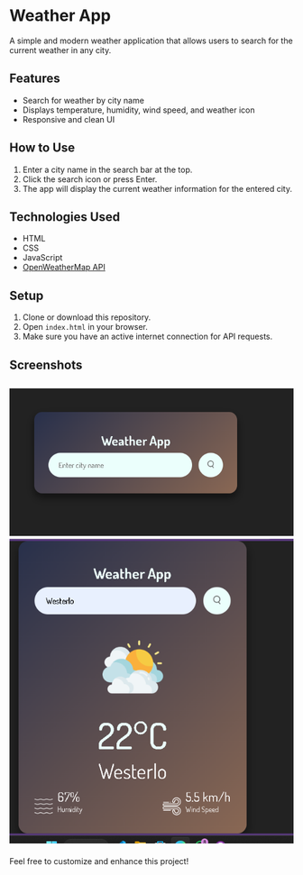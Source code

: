 # Weather App

A simple and modern weather application that allows users to search for the current weather in any city.

## Features
- Search for weather by city name
- Displays temperature, humidity, wind speed, and weather icon
- Responsive and clean UI

## How to Use
1. Enter a city name in the search bar at the top.
2. Click the search icon or press Enter.
3. The app will display the current weather information for the entered city.

## Technologies Used
- HTML
- CSS
- JavaScript
- [OpenWeatherMap API](https://openweathermap.org/api)

## Setup
1. Clone or download this repository.
2. Open `index.html` in your browser.
3. Make sure you have an active internet connection for API requests.

## Screenshots
![Weather App Screenshot](images/image.png)
![Weather App Screenshot](images/screenshot.png)
---

Feel free to customize and enhance this project!
